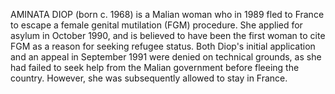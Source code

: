 AMINATA DIOP (born c. 1968) is a Malian woman who in 1989 fled to France to escape a female genital mutilation (FGM) procedure. She applied for asylum in October 1990, and is believed to have been the first woman to cite FGM as a reason for seeking refugee status. Both Diop's initial application and an appeal in September 1991 were denied on technical grounds, as she had failed to seek help from the Malian government before fleeing the country. However, she was subsequently allowed to stay in France.
